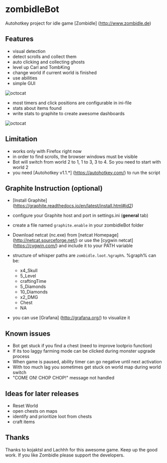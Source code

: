 # zombidleBot
Autohotkey project for idle game [Zombidle] (http://www.zombidle.de)

## Features
* visual detection
* detect scrolls and collect them
* auto clicking and collecting ghosts
* level up Carl and TombKing
* change world if current world is finished
* use abilities
* simple GUI

![octocat](https://github.com/cottiAC/zombidleBot/blob/master/imgs/readme/gui.png)
* most timers and click positions are configurable in ini-file
* stats about items found
* write stats to graphite to create awesome dashboards

![octocat](https://github.com/cottiAC/zombidleBot/blob/master/imgs/readme/graph.png)

## Limitation
* works only with Firefox right now
* in order to find scrolls, the browser windows must be visible
* Bot will switch from world 2 to 1, 1 to 3, 3 to 4. So you need to start with world 2 
* you need [Autohotkey v1.1.*] (https://autohotkey.com/) to run the script


## Graphite Instruction (optional)
* [Install Graphite] (https://graphite.readthedocs.io/en/latest/install.html#id2)
* configure your Graphite host and port in settings.ini (**general** tab)
* create a file named `graphite.enable` in your zombidleBot folder
* Download netcat (nc.exe) from [netcat Homepage] (http://netcat.sourceforge.net/) or use the [cygwin netcat] (https://cygwin.com/) and include it to your PATH variable
* structure of whisper paths are `zombidle.loot.%graph%`. %graph% can be:
  * x4_Skull
  * 5_Level
  * craftingTime
  * 5_Diamonds
  * 10_Diamonds
  * x2_DMG
  * Chest
  * NA

* you can use [Grafana] (http://grafana.org/) to visualize it

## Known issues
* Bot get stuck if you find a chest (need to improve lootprio function)
* If its too laggy farming mode can be clicked during monster upgrade process
* When game is paused, ability timer can go negative until next activation
* With too much lag you sometimes get stuck on world map during world switch
* "COME ON! CHOP CHOP!" message not handled

## Ideas for later releases
* Reset World
* open chests on maps
* identify and prioritize loot from chests
* craft items

## Thanks
Thanks to kojaktsl and Lachhh for this awesome game. Keep up the good work.
If you like Zombidle please support the developers. 

